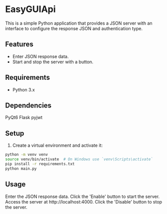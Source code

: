 # EasyGUIApi

This is a simple Python application that provides a JSON server with an interface to configure the response JSON and authentication type.

## Features

-   Enter JSON response data.
-   Start and stop the server with a button.

## Requirements

-   Python 3.x

## Dependencies

PyQt6
Flask
pyjwt

## Setup

1. Create a virtual environment and activate it:

```bash
python -m venv venv
source venv/bin/activate  # On Windows use `venv\Scripts\activate`
pip install -r requirements.txt
python main.py
```

## Usage

Enter the JSON response data.
Click the 'Enable' button to start the server.
Access the server at http://localhost:4000.
Click the 'Disable' button to stop the server.
